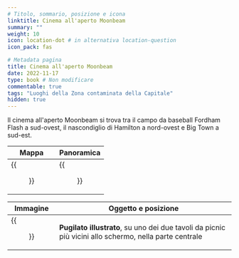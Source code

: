 ```yaml
---
# Titolo, sommario, posizione e icona
linktitle: Cinema all'aperto Moonbeam
summary: ""
weight: 10
icon: location-dot # in alternativa location-question
icon_pack: fas

# Metadata pagina
title: Cinema all'aperto Moonbeam
date: 2022-11-17
type: book # Non modificare
commentable: true
tags: "Luoghi della Zona contaminata della Capitale"
hidden: true
---
```





Il cinema all'aperto Moonbeam si trova tra il  campo da baseball Fordham Flash a sud-ovest, il nascondiglio di Hamilton a nord-ovest e Big Town a sud-est.

| Mappa                     | Panoramica                        |
| ------------------------- | --------------------------------- |
| {{<figure src="Moonbeam_OC_loc.webp">}} | {{<figure src="Moonbeam_outdoor_cinema.webp">}} |

| Immagine                                 | Oggetto e posizione                                                                                    | 
| ---------------------------------------- | ------------------------------------------------------------------------------------------------------ |
| {{<figure src="FO3_PI_Moonbeam_Outdoor_Cinema.webp">}} | **Pugilato illustrato**, su uno dei due tavoli da picnic più vicini allo schermo, nella parte centrale |





